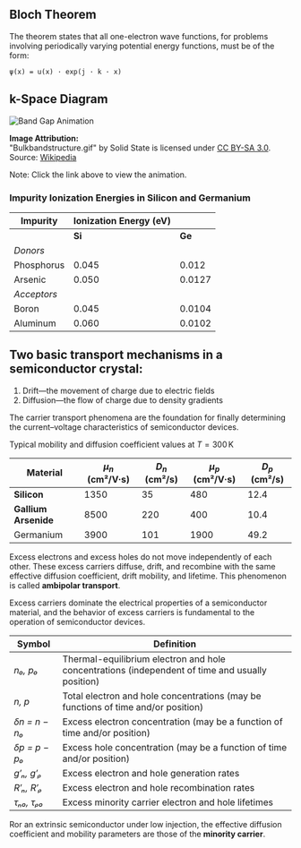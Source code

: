 ## Bloch Theorem

The theorem states that all one-electron wave functions, for problems involving periodically varying potential energy functions, must be of the form:  

`ψ(x) = u(x) · exp(j · k · x)`

## k-Space Diagram
![Band Gap Animation](https://upload.wikimedia.org/wikipedia/commons/d/d2/Bulkbandstructure.gif)

**Image Attribution:**  
"Bulkbandstructure.gif" by Solid State is licensed under [CC BY-SA 3.0](https://creativecommons.org/licenses/by-sa/3.0/).  
Source: [Wikipedia](https://en.wikipedia.org/wiki/File:Bulkbandstructure.gif)

Note: Click the link above to view the animation.

### Impurity Ionization Energies in Silicon and Germanium

| **Impurity**   | **Ionization Energy (eV)** |            |  
|----------------|----------------------------|------------|  
|                | **Si**                     | **Ge**     |  
| *Donors*       |                            |            |  
| Phosphorus     | 0.045                      | 0.012      |  
| Arsenic        | 0.050                      | 0.0127     |  
| *Acceptors*    |                            |            |  
| Boron          | 0.045                      | 0.0104     |  
| Aluminum       | 0.060                      | 0.0102     |


## Two basic transport mechanisms in a semiconductor crystal:
1. Drift—the movement of charge due to electric fields  
2. Diffusion—the flow of charge due to density gradients

The carrier transport phenomena are the foundation for finally determining the current–voltage characteristics of semiconductor devices.

Typical mobility and diffusion coefficient values at $T = 300 \, \text{K}$  

| **Material**         | $\mu_n$ (cm²/V·s) | $D_n$ (cm²/s) | $\mu_p$ (cm²/V·s) | $D_p$ (cm²/s) |
|----------------------|-------------------|---------------|-------------------|---------------|
| **Silicon**          | 1350              | 35            | 480               | 12.4          |
| **Gallium Arsenide** | 8500              | 220           | 400               | 10.4          |
| Germanium            | 3900              | 101           | 1900              | 49.2          |



Excess electrons and excess holes do not move independently of each other.
These excess carriers diffuse, drift, and recombine with the same effective diffusion coefficient, drift mobility, and lifetime. 
This phenomenon is called **ambipolar transport**.

Excess carriers dominate the electrical properties of a semiconductor material, and the behavior of excess carriers is fundamental to the
operation of semiconductor devices. 



| **Symbol**            | **Definition**                                                                                  |
|-----------------------|-------------------------------------------------------------------------------------------------|
| *n₀, p₀*              | Thermal-equilibrium electron and hole concentrations (independent of time and usually position) |
| *n, p*                | Total electron and hole concentrations (may be functions of time and/or position)               |
| *δn = n − n₀*         | Excess electron concentration (may be a function of time and/or position)                       |
| *δp = p − p₀*         | Excess hole concentration (may be a function of time and/or position)                           |
| *g′ₙ, g′ₚ*            | Excess electron and hole generation rates                                                       |
| *R′ₙ, R′ₚ*            | Excess electron and hole recombination rates                                                    |
| *τₙ₀, τₚ₀*            | Excess minority carrier electron and hole lifetimes                                             |


Ror an extrinsic semiconductor under low injection, the effective diffusion coefficient and mobility parameters are those of the **minority carrier**.
